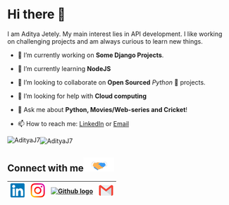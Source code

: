 # Hi there :wave:

I am Aditya Jetely. My main interest lies in API development. I like working on challenging projects and am always curious to learn new things.


- 🔭 I’m currently working on **Some Django Projects**.

- 🌱 I’m currently learning **NodeJS** 

- 👯 I’m looking to collaborate on **Open Sourced**  *Python* 🐍  projects.

- 🤔 I’m looking for help with **Cloud computing**

- 💬 Ask me about **Python, Movies/Web-series and Cricket**!

- 📫 How to reach me: [LinkedIn](https://www.linkedin.com/in/aditya-jetely/) or <a href="mailto:ajetely@gmail.com">Email</a>


<img align="left" src="https://github-readme-stats.vercel.app/api/top-langs/?username=AdityaJ7&layout=compact&hide=html&theme=radical" alt="AdityaJ7" />

<img align="center" src="https://github-readme-stats.vercel.app/api?username=AdityaJ7&show_icons=true&theme=radical" alt="AdityaJ7" />
<br>

<h2>
Connect with me<img src="https://github.com/AdityaJ7/AdityaJ7/blob/master/Assets/Handshake.gif" height="32px">
</h2>

| [<img src="https://github.com/AdityaJ7/AdityaJ7/blob/master/Assets/Linkedin.svg" alt="Linkedin Logo" width="32">](https://in.linkedin.com/in/aditya-jetely/) |  [<img src="https://github.com/AdityaJ7/AdityaJ7/blob/master/Assets/Instagram.svg" alt="instagram logo" width="32">](https://www.instagram.com/violentbird/)| [<img src="https://cdn.svgporn.com/logos/github-icon.svg" alt="Github logo" width="34">](https://github.com/AdityaJ7)| [<img src="https://github.com/AdityaJ7/AdityaJ7/blob/master/Assets/Gmail.svg" alt="Gmail logo" height="32">](mailto:ajetely@gmail.com)
|:---:|:---:|:---:|:---:|

<br>
